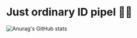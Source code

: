 # Just ordinary ID pipel 👋🏻

![Anurag's GitHub stats](https://github-readme-stats.vercel.app/api?username=KDEFFALT&show_icons=true&theme=transparent)
